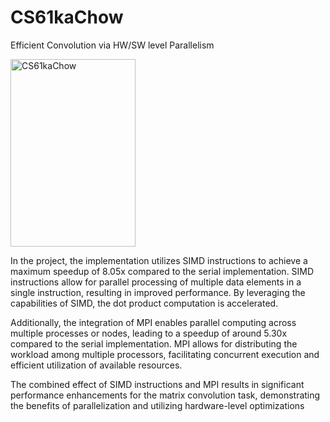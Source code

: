 # CS61kaChow
Efficient Convolution via HW/SW level Parallelism

<a href="https://imgbb.com/"><img src="[https://i.ibb.co/8PnzcmD/Representative-Profile.png](https://cs61c.org/sp23/projects/proj4/#benchmarks)" alt="CS61kaChow" border="0" width="200" height="300"></a>

In the project, the implementation utilizes SIMD instructions to achieve a maximum speedup of 8.05x compared to the serial implementation. SIMD instructions allow for parallel processing of multiple data elements in a single instruction, resulting in improved performance. By leveraging the capabilities of SIMD, the dot product computation is accelerated.

Additionally, the integration of MPI enables parallel computing across multiple processes or nodes, leading to a speedup of around 5.30x compared to the serial implementation. MPI allows for distributing the workload among multiple processors, facilitating concurrent execution and efficient utilization of available resources.

The combined effect of SIMD instructions and MPI results in significant performance enhancements for the matrix convolution task, demonstrating the benefits of parallelization and utilizing hardware-level optimizations
